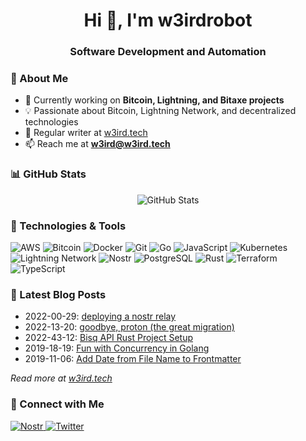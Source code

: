 <h1 align="center">Hi 👋, I'm w3irdrobot</h1>
<h3 align="center">Software Development and Automation</h3>

### 🚀 About Me

- 🔭 Currently working on **Bitcoin, Lightning, and Bitaxe projects**
- 💡 Passionate about Bitcoin, Lightning Network, and decentralized technologies
- 📝 Regular writer at [w3ird.tech](https://w3ird.tech)
- 📫 Reach me at **w3ird@w3ird.tech**

### 📊 GitHub Stats

<p align="center">
  <img src="https://github-readme-stats.vercel.app/api?username=w3irdrobot&show_icons=true&theme=dark" alt="GitHub Stats" />
</p>

### 🔧 Technologies & Tools

<p align="left">
  <img src="https://img.shields.io/badge/AWS-%23FF9900.svg?style=for-the-badge&logo=amazon-aws&logoColor=white" alt="AWS" />
  <img src="https://img.shields.io/badge/Bitcoin-000?style=for-the-badge&logo=bitcoin&logoColor=white" alt="Bitcoin" />
  <img src="https://img.shields.io/badge/Docker-%230db7ed.svg?style=for-the-badge&logo=docker&logoColor=white" alt="Docker" />
  <img src="https://img.shields.io/badge/Git-%23F05033.svg?style=for-the-badge&logo=git&logoColor=white" alt="Git" />
  <img src="https://img.shields.io/badge/Go-%2300ADD8.svg?style=for-the-badge&logo=go&logoColor=white" alt="Go" />
  <img src="https://img.shields.io/badge/JavaScript-%23323330.svg?style=for-the-badge&logo=javascript&logoColor=%23F7DF1E" alt="JavaScript" />
  <img src="https://img.shields.io/badge/Kubernetes-%23326ce5.svg?style=for-the-badge&logo=kubernetes&logoColor=white" alt="Kubernetes" />
  <img src="https://img.shields.io/badge/Lightning-792EE5?style=for-the-badge&logo=lightning&logoColor=white" alt="Lightning Network" />
  <img src="https://img.shields.io/badge/Nostr-000000?style=for-the-badge&logo=bitcoin&logoColor=white" alt="Nostr" />
  <img src="https://img.shields.io/badge/PostgreSQL-%23316192.svg?style=for-the-badge&logo=postgresql&logoColor=white" alt="PostgreSQL" />
  <img src="https://img.shields.io/badge/Rust-%23000000.svg?style=for-the-badge&logo=rust&logoColor=white" alt="Rust" />
  <img src="https://img.shields.io/badge/Terraform-%235835CC.svg?style=for-the-badge&logo=terraform&logoColor=white" alt="Terraform" />
  <img src="https://img.shields.io/badge/TypeScript-%23007ACC.svg?style=for-the-badge&logo=typescript&logoColor=white" alt="TypeScript" />
</p>

### 📝 Latest Blog Posts
<!-- BLOG-POST-LIST:START -->
- 2022-00-29: [deploying a nostr relay](https://w3ird.tech/posts/nostr-relay/)
- 2022-13-20: [goodbye, proton &lpar;the great migration&rpar;](https://w3ird.tech/posts/goodbye-proton/)
- 2022-43-12: [Bisq API Rust Project Setup](https://w3ird.tech/posts/bisq-api-setup/)
- 2019-18-19: [Fun with Concurrency in Golang](https://w3ird.tech/posts/fun-with-concurrency/)
- 2019-11-06: [Add Date from File Name to Frontmatter](https://w3ird.tech/posts/add-date-to-frontmatter/)<!-- BLOG-POST-LIST:END -->

*Read more at [w3ird.tech](https://w3ird.tech)*

### 🤝 Connect with Me

<p align="left">
  <a href="https://njump.me/npub17q5n2z8naw0xl6vu9lvt560lg33pdpe29k0k09umlfxm3vc4tqrq466f2y" target="_blank">
    <img src="https://img.shields.io/badge/Nostr-000000?style=for-the-badge&logo=bitcoin&logoColor=white" alt="Nostr" />
  </a>
  <a href="https://twitter.com/w3irdrobot" target="_blank">
    <img src="https://img.shields.io/badge/Twitter-%231DA1F2.svg?style=for-the-badge&logo=Twitter&logoColor=white" alt="Twitter" />
  </a>
</p>
